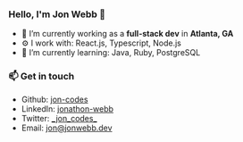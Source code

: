### Hello, I'm Jon Webb 👋

- 🔭 I’m currently working as a **full-stack dev** in **Atlanta, GA**
- ⚙️ I work with: React.js, Typescript, Node.js
- 🌱 I’m currently learning: Java, Ruby, PostgreSQL

### 📫 Get in touch

- Github: [jon-codes](https://github.com/jon-codes)
- LinkedIn: [jonathon-webb](https://www.linkedin.com/in/jonathon-webb/)
- Twitter: [\_jon_codes\_](https://twitter.com/_jon_codes_)
- Email: [jon@jonwebb.dev](mailto:jon@jonwebb.dev)
